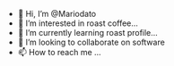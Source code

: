 - 👋 Hi, I’m @Mariodato
- 👀 I’m interested in roast coffee...
- 🌱 I’m currently learning  roast profile...
- 💞️ I’m looking to collaborate on software
- 📫 How to reach me ...

<!---
Mariodato/Mariodato is a ✨ special ✨ repository because its `README.md` (this file) appears on your GitHub profile.
You can click the Preview link to take a look at your changes.
--->
